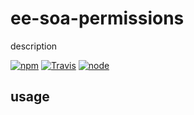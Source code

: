# ee-soa-permissions

description


[![npm](https://img.shields.io/npm/dm/ee-soa-permissions.svg?style=flat-square)](https://www.npmjs.com/package/ee-soa-permissions)
[![Travis](https://img.shields.io/travis/eventEmitter/ee-soa-permissions.svg?style=flat-square)](https://travis-ci.org/eventEmitter/ee-soa-permissions)
[![node](https://img.shields.io/node/v/ee-soa-permissions.svg?style=flat-square)](https://nodejs.org/)


## usage
